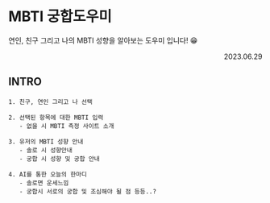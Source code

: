 # MBTI 궁합도우미

연인, 친구 그리고 나의 MBTI 성향을 알아보는 도우미 입니다! 😁

<p align="right">2023.06.29</p>

## INTRO
```
1. 친구, 연인 그리고 나 선택

2. 선택된 항목에 대한 MBTI 입력
   - 없을 시 MBTI 측정 사이트 소개
   
3. 유저의 MBTI 성향 안내
   - 솔로 시 성향안내
   - 궁합 시 성향 및 궁합 안내
   
4. AI를 통한 오늘의 한마디
   - 솔로면 운세느낌
   - 궁합시 서로의 궁합 및 조심해야 될 점 등등..?
```




